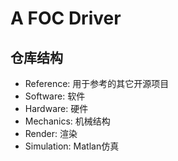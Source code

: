 # A FOC Driver
## 仓库结构
- Reference: 用于参考的其它开源项目
- Software: 软件
- Hardware: 硬件
- Mechanics: 机械结构
- Render: 渲染
- Simulation: Matlan仿真
